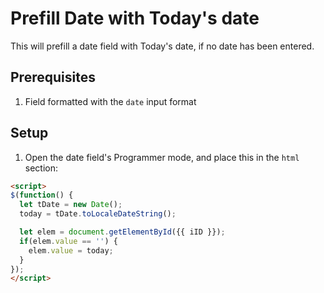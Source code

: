 # Prefill Date with Today's date

This will prefill a date field with Today's date, if no date has been entered.

## Prerequisites
1. Field formatted with the `date` input format

## Setup
1. Open the date field's Programmer mode, and place this in the `html` section:

```html
<script>
$(function() {
  let tDate = new Date();
  today = tDate.toLocaleDateString();

  let elem = document.getElementById({{ iID }});
  if(elem.value == '') {
    elem.value = today;
  }
});
</script>
```
